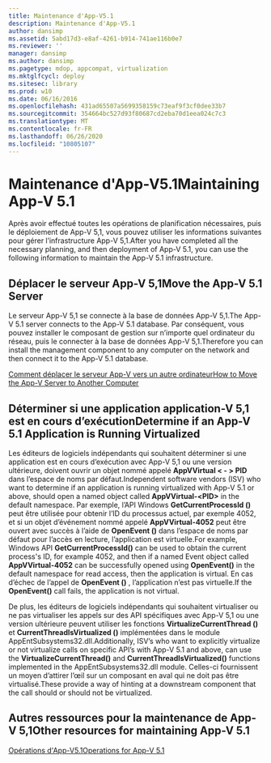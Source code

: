 ```yaml
---
title: Maintenance d'App-V5.1
description: Maintenance d'App-V5.1
author: dansimp
ms.assetid: 5abd17d3-e8af-4261-b914-741ae116b0e7
ms.reviewer: ''
manager: dansimp
ms.author: dansimp
ms.pagetype: mdop, appcompat, virtualization
ms.mktglfcycl: deploy
ms.sitesec: library
ms.prod: w10
ms.date: 06/16/2016
ms.openlocfilehash: 431ad65507a5699358159c73eaf9f3cf0dee33b7
ms.sourcegitcommit: 354664bc527d93f80687cd2eba70d1eea024c7c3
ms.translationtype: MT
ms.contentlocale: fr-FR
ms.lasthandoff: 06/26/2020
ms.locfileid: "10805107"
---
```

# <span data-ttu-id="ef9e6-103">Maintenance d'App-V5.1</span><span class="sxs-lookup"><span data-stu-id="ef9e6-103">Maintaining App-V 5.1</span></span>


<span data-ttu-id="ef9e6-104">Après avoir effectué toutes les opérations de planification nécessaires, puis le déploiement de App-V 5,1, vous pouvez utiliser les informations suivantes pour gérer l’infrastructure App-V 5,1.</span><span class="sxs-lookup"><span data-stu-id="ef9e6-104">After you have completed all the necessary planning, and then deployment of App-V 5.1, you can use the following information to maintain the App-V 5.1 infrastructure.</span></span>

## <a href="" id="move-the-app-v-5-1-server-"></a><span data-ttu-id="ef9e6-105">Déplacer le serveur App-V 5,1</span><span class="sxs-lookup"><span data-stu-id="ef9e6-105">Move the App-V 5.1 Server</span></span>


<span data-ttu-id="ef9e6-106">Le serveur App-V 5,1 se connecte à la base de données App-V 5,1.</span><span class="sxs-lookup"><span data-stu-id="ef9e6-106">The App-V 5.1 server connects to the App-V 5.1 database.</span></span> <span data-ttu-id="ef9e6-107">Par conséquent, vous pouvez installer le composant de gestion sur n’importe quel ordinateur du réseau, puis le connecter à la base de données App-V 5,1.</span><span class="sxs-lookup"><span data-stu-id="ef9e6-107">Therefore you can install the management component to any computer on the network and then connect it to the App-V 5.1 database.</span></span>

[<span data-ttu-id="ef9e6-108">Comment déplacer le serveur App-V vers un autre ordinateur</span><span class="sxs-lookup"><span data-stu-id="ef9e6-108">How to Move the App-V Server to Another Computer</span></span>](how-to-move-the-app-v-server-to-another-computer51.md)

## <a href="" id="determine-if-an-app-v-5-1-application-is-running-virtualized-"></a><span data-ttu-id="ef9e6-109">Déterminer si une application application-V 5,1 est en cours d’exécution</span><span class="sxs-lookup"><span data-stu-id="ef9e6-109">Determine if an App-V 5.1 Application is Running Virtualized</span></span>


<span data-ttu-id="ef9e6-110">Les éditeurs de logiciels indépendants qui souhaitent déterminer si une application est en cours d’exécution avec App-V 5,1 ou une version ultérieure, doivent ouvrir un objet nommé appelé **AppVVirtual &lt; - &gt; PID** dans l’espace de noms par défaut.</span><span class="sxs-lookup"><span data-stu-id="ef9e6-110">Independent software vendors (ISV) who want to determine if an application is running virtualized with App-V 5.1 or above, should open a named object called **AppVVirtual-&lt;PID&gt;** in the default namespace.</span></span> <span data-ttu-id="ef9e6-111">Par exemple, l’API Windows **GetCurrentProcessId ()** peut être utilisée pour obtenir l’ID du processus actuel, par exemple 4052, et si un objet d’événement nommé appelé **AppVVirtual-4052** peut être ouvert avec succès à l’aide de **OpenEvent ()** dans l’espace de noms par défaut pour l’accès en lecture, l’application est virtuelle.</span><span class="sxs-lookup"><span data-stu-id="ef9e6-111">For example, Windows API **GetCurrentProcessId()** can be used to obtain the current process's ID, for example 4052, and then if a named Event object called **AppVVirtual-4052** can be successfully opened using **OpenEvent()** in the default namespace for read access, then the application is virtual.</span></span> <span data-ttu-id="ef9e6-112">En cas d’échec de l’appel de **OpenEvent ()** , l’application n’est pas virtuelle.</span><span class="sxs-lookup"><span data-stu-id="ef9e6-112">If the **OpenEvent()** call fails, the application is not virtual.</span></span>

<span data-ttu-id="ef9e6-113">De plus, les éditeurs de logiciels indépendants qui souhaitent virtualiser ou ne pas virtualiser les appels sur des API spécifiques avec App-V 5,1 ou une version ultérieure peuvent utiliser les fonctions **VirtualizeCurrentThread ()** et **CurrentThreadIsVirtualized ()** implémentées dans le module AppEntSubsystems32.dll.</span><span class="sxs-lookup"><span data-stu-id="ef9e6-113">Additionally, ISV’s who want to explicitly virtualize or not virtualize calls on specific API’s with App-V 5.1 and above, can use the **VirtualizeCurrentThread()** and **CurrentThreadIsVirtualized()** functions implemented in the AppEntSubsystems32.dll module.</span></span> <span data-ttu-id="ef9e6-114">Celles-ci fournissent un moyen d’attirer l’œil sur un composant en aval qui ne doit pas être virtualisé.</span><span class="sxs-lookup"><span data-stu-id="ef9e6-114">These provide a way of hinting at a downstream component that the call should or should not be virtualized.</span></span>






## <span data-ttu-id="ef9e6-115">Autres ressources pour la maintenance de App-V 5,1</span><span class="sxs-lookup"><span data-stu-id="ef9e6-115">Other resources for maintaining App-V 5.1</span></span>


[<span data-ttu-id="ef9e6-116">Opérations d'App-V5.1</span><span class="sxs-lookup"><span data-stu-id="ef9e6-116">Operations for App-V 5.1</span></span>](operations-for-app-v-51.md)

 

 





